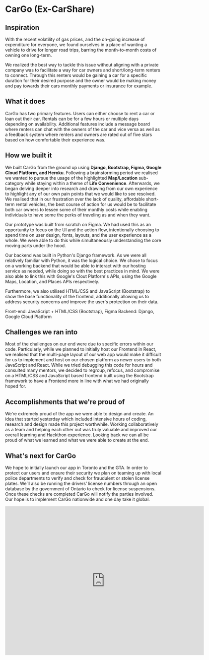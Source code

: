 # CarGo (Ex-CarShare)

## Inspiration
With the recent volatility of gas prices, and the on-going increase of expenditure for everyone, we found ourselves in a place of wanting a vehicle to drive for longer road trips, barring the month-to-month costs of owning one long-term. 

We realized the best way to tackle this issue without aligning with a private company was to facilitate a way for car owners and short/long-term renters to connect. 
Through this renters would be gaining a car for a specific duration for their desired purpose and the owner would be making money and pay towards their cars monthly payments or insurance for example. 

## What it does
CarGo has two primary features. Users can either choose to rent a car or loan out their car. 
Rentals can be for a few hours or multiple days depending on availability. 
Additional features include a message board where renters can chat with the owners of the car and vice versa as well as a feedback system where renters and owners are rated out of five stars based on how comfortable their experience was. 

## How we built it
We built CarGo from the ground up using **Django, Bootstrap, Figma, Google Cloud Platform, and Heroku**. Following a brainstorming period we realised we wanted to pursue the usage of the highlighted **Map/Location** sub-category while staying within a theme of **Life Convenience**. Afterwards, we began delving deeper into research and drawing from our own experience to highlight any of our own pain points that we would like to see resolved. We realised that in our frustration over the lack of quality, affordable short-term rental vehicles, the best course of action for us would be to facilitate both car owners to lessen some of their monthly costs while enabling individuals to have some the perks of traveling as and when they want.

Our prototype was built from scratch on Figma. We had used this as an opportunity to focus on the UI and the action flow, intentionally choosing to spend time on user design, fonts, layouts, and the user experience as a whole. We were able to do this while simultaneously understanding the core moving parts under the hood.

Our backend was built in Python's Django framework. As we were all relatively familiar with Python, it was the logical choice. We chose to focus on a working backend that would be able to interact with our hosting service as needed, while doing so with the best practices in mind. We were also able to link this with Google's Clout Platform's APIs, using the Google Maps, Location, and Places APIs respectively. 

Furthermore, we also utilised HTML/CSS and JavaScript (Bootstrap) to show the base functionality of the frontend, additionally allowing us to address security concerns and improve the user's protection on their data.

Front-end: JavaScript + HTML/CSS (Bootstrap), Figma
Backend: Django, Google Cloud Platform

## Challenges we ran into
Most of the challenges on our end were due to specific errors within our code. Particularly, while we planned to initially host our Frontend in React, we realised that the multi-page layout of our web app would make it difficult for us to implement and host on our chosen platform as newer users to both JavaScript and React. While we tried debugging this code for hours and consulted many mentors, we decided to regroup, refocus, and compromise on a HTML/CSS and JavaScript based frontend built using the Bootstrap framework to have a Frontend more in line with what we had originally hoped for.

## Accomplishments that we're proud of
We’re extremely proud of the app we were able to design and create. An idea that started yesterday which included intensive hours of coding, research and design made this project worthwhile. Working collaboratively as a team and helping each other out was truly valuable and improved our overall learning and Hackthon experience. Looking back we can all be proud of what we learned and what we were able to create at the end. 


## What's next for CarGo
We hope to initially launch our app in Toronto and the GTA. In order to protect our users and ensure their security we plan on teaming up with local police departments to verify and check for fraudulent or stolen license plates. We’ll also be running the drivers’ license numbers through an open database by the government of Ontario to check for license suspensions. Once these checks are completed CarGo will notify the parties involved. Our hope is to implement CarGo nationwide and one day take it global.


<iframe
    width="640"
    height="480"
    src="https://www.youtube.com/watch?v=hgXNMQeACN8&feature=emb_title"
    frameborder="0"
    allow="autoplay; encrypted-media"
    allowfullscreen
>
</iframe>
